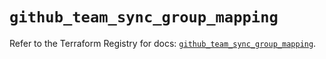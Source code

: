 # `github_team_sync_group_mapping`

Refer to the Terraform Registry for docs: [`github_team_sync_group_mapping`](https://registry.terraform.io/providers/integrations/github/6.2.1/docs/resources/team_sync_group_mapping).
